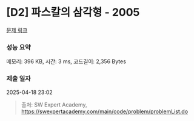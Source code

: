 # [D2] 파스칼의 삼각형 - 2005 

[문제 링크](https://swexpertacademy.com/main/code/problem/problemDetail.do?contestProbId=AV5P0-h6Ak4DFAUq) 

### 성능 요약

메모리: 396 KB, 시간: 3 ms, 코드길이: 2,356 Bytes

### 제출 일자

2025-04-18 23:02



> 출처: SW Expert Academy, https://swexpertacademy.com/main/code/problem/problemList.do